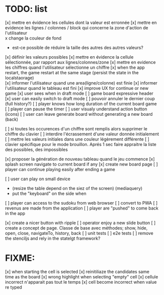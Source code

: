 # TODO: list

[x] mettre en évidence les cellules dont la valeur est erronnée
[x] mettre en evidence les lignes / colonnes / block qui concerne la zone d'action de l'utilisateur  
  x change la couleur de fond
  - est-ce possible de réduire la taille des autres des autres valeurs?

[x] définir les valeurs possibles
[x] mettre en évidence la cellule sélectionnée, par rapport aux lignes/colonnes/zone
[x] mettre en evidence les chiffres quand l'utilisateur sélectionne un chiffre
[x] when the app restart, the game restart at the same stage (persist the state in the localstaorage)  
[x] informer l'utilisateur quand une area(ligne/colonne) est finie
[x] informer l'utilisateur quand le tableau est fini
[x] improve UX for continue or new game
[x] user sees when in draft mode
[ ] game board expressive header
  [x] user can easily switch to draft mode
  [ ] pouvoir annuler le dernier coup (full history?)
  [ ] player knows how long duration of the current board game
    [ ] player can pause the timer
[ ] user visualy understand action button (icons)
[ ] user can leave generate board without generating a new board (back)

[ ] si toutes les occurences d'un chiffre sont remplis alors supprimer le chiffre du clavier 
[ ] interdire l'écrassement d'une valeur donnée initialement
[ ] mettre les valeurs initiales dans une couleur légèrement différente
[ ] clavier spécifique pour le mode brouillon. Aprés 1 sec faire appraitre la liste des possibles, des impossibles

[x] proposer la génération de nouveau tableau quand le jeu commence
[x] splash screen navigate to current board if any
[x] create new board page
[ ] player can continue playing easily after ending a game

[ ] user can play on small device
  * (resize the table depend on the siez of the screen)
  (mediaquery)
  * put the "keyboard" on the side when 

[ ] player can access to the sudoku from web browser
[ ] convert to PWA
[ ] revenus are made from the application
[ ] player are "pushed" to come back in the app

[x] create a nicer button with ripple
[ ] operator enjoy a new slide button
[ ] create a concept de page. Classe de base avec méthodes; show, hide, open, close, navigateTo, history, back
[ ] unit tests
[ ] e2e tests
[ ] remove the stenciljs and rely in the statelgt framework?

# FIXME: 

[x] when starting the cell is selected
[x] reinitiliaze the candidates same time as the board
[x] wrong highlight when selecting "empty" cell
[x] cellule incorrect n'apparait pas tout le temps
[x] cell become incorrect when value re typed